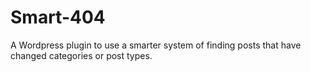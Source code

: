 # Smart-404
A Wordpress plugin to use a smarter system of finding posts that have changed categories or post types.
